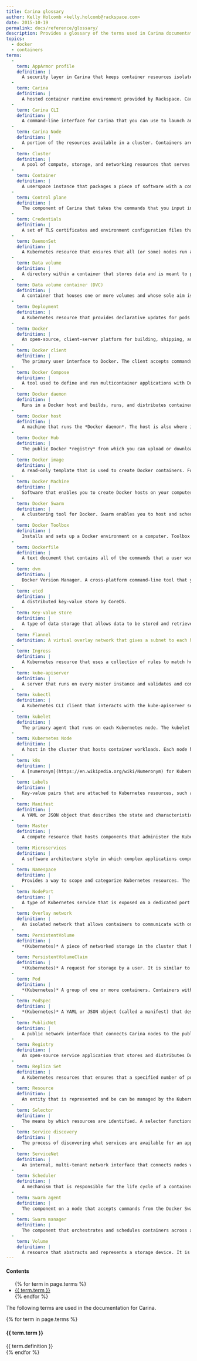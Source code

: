 ```yaml
---
title: Carina glossary
author: Kelly Holcomb <kelly.holcomb@rackspace.com>
date: 2015-10-19
permalink: docs/reference/glossary/
description: Provides a glossary of the terms used in Carina documentation
topics:
  - docker
  - containers
terms:
  -
    term: AppArmor profile
    definition: |
      A security layer in Carina that keeps container resources isolated. AppArmor is a Linux kernel security module. The profile denies access to sensitive file paths on the hosts, whitelists expected mount calls for the container file system, and restricts the device capabilities of the Docker process.
  -
    term: Carina
    definition: |
      A hosted container runtime environment provided by Rackspace. Carina is built on the open-source Docker Swarm and Kubernetes projects and provides bare-metal speeds, security, and portability for running your applications in containers.
  -
    term: Carina CLI
    definition: |
      A command-line interface for Carina that you can use to launch and control clusters on a Carina endpoint.
  -
    term: Carina Node
    definition: |
      A portion of the resources available in a cluster. Containers are housed in nodes on the cluster. A Carina node is an LXC container provisioned by libvirt.
  -
    term: Cluster
    definition: |
      A pool of compute, storage, and networking resources that serves as a host for one or more containerized applications. Carina provisions either Kubernetes or Docker Swarm clusters for running containers.
  -
    term: Container
    definition: |
      A userspace instance that packages a piece of software with a complete file system that contains everything that the software needs to run, such as code, system tools, and system libraries. Each container is an isolated and secure application platform. A container is created from an *image*. Containers can be run, started, stopped, moved, and deleted.
  -
    term: Control plane
    definition: |
      The component of Carina that takes the commands that you input in the UI or CLI and performs functions such as creating clusters and adding nodes to clusters.
  -
    term: Credentials
    definition: |
      A set of TLS certificates and environment configuration files that you need to download and use to authenticate to your Carina cluster.
  -
    term: DaemonSet
    definition: |
      A Kubernetes resource that ensures that all (or some) nodes run a copy of a pod.
  -
    term: Data volume
    definition: |
      A directory within a container that stores data and is meant to persist beyond the life cycle of the container. Data volumes can be shared and reused among containers, and they can be created in special *data volume containers*.
  -
    term: Data volume container (DVC)
    definition: |
      A container that houses one or more volumes and whose sole aim is to store data in a persistent way. DVCs are often used as a centralized data store across multiple containers on the same Docker Swarm host. Other containers can mount the volume inside a DVC and save their data to it, providing nonpersistent containers with a way to handle persistent storage.      
  -
    term: Deployment
    definition: |
      A Kubernetes resource that provides declarative updates for pods and Replica Sets. Deployments monitor and achieve the required state of a set of pods, making it easy to roll out and continuously update production workloads.
  -
    term: Docker
    definition: |
      An open-source, client-server platform for building, shipping, and running distributed applications in containers. Also referred to as the Docker Engine.
  -
    term: Docker client
    definition: |
      The primary user interface to Docker. The client accepts commands from users and communicates with the Docker *daemon*, which runs in the Docker host. In Carina, the client is configured to communicate with the nodes in a cluster.
  -
    term: Docker Compose
    definition: |
      A tool used to define and run multicontainer applications with Docker. With Compose, you use a YAML file to define a multicontainer application, and then start the application with a single command.
  -
    term: Docker daemon
    definition: |
      Runs in a Docker host and builds, runs, and distributes containers. Users interact with the daemon through the Docker *client*. Sometimes referred to as the Docker *server* or *engine*.  	
  -
    term: Docker host
    definition: |
      A machine that runs the *Docker daemon*. The host is also where images are built and containers are created. When Docker is run locally on Windows and Mac OS X machines, the host runs in a virtual machine built by the *Docker Machine*. In Carina clusters, the equivalent of a Docker host is a *node*.
  -
    term: Docker Hub
    definition: |
      The public Docker *registry* from which you can upload or download images.
  -
    term: Docker image
    definition: |
      A read-only template that is used to create Docker containers. For example, an image could contain an Ubuntu operating system with Apache and your web application installed. You can download public images or create your own. Images are stored in *registries*.
  -
    term: Docker Machine
    definition: |
      Software that enables you to create Docker hosts on your computer or in the cloud. It creates hosts, installs Docker on them, and configures the Docker client to talk to them. A machine is the combination of a Docker *host* and a Docker *client*. Docker Machine uses the `docker-machine` binary.  	
  -
    term: Docker Swarm
    definition: |
      A clustering tool for Docker. Swarm enables you to host and schedule a cluster of Docker containers. Carina uses Docker Swarm clusters.
  -
    term: Docker Toolbox
    definition: |
      Installs and sets up a Docker environment on a computer. Toolbox is available for Windows and Mac OS X, and it installs the Docker client, Docker Machine, Docker Compose (Mac only), Kitematic, and Oracle VM VirtualBox.
  -
    term: Dockerfile
    definition: |
      A text document that contains all of the commands that a user would call on the command line to assemble an *image*.
  -
    term: dvm
    definition: |
      Docker Version Manager. A cross-platform command-line tool that you can use to install and switch between Docker clients. Using dvm avoids and addresses the Docker client/server API mismatch error. Carina's credentials are designed to work with dvm. After you load your cluster credentials, run `dvm use`, and dvm will switch to the version of Docker used by your cluster.   
  -
    term: etcd
    definition: |
      A distributed key-value store by CoreOS.
  -
    term: Key-value store
    definition: |
      A type of data storage that allows data to be stored and retrieved using unique *keys*. Whereas relational databases predefine the data structure as a series of tables and columns with well-defined data types, key-value stores treat the data as an opaque collection that may have different fields for every record. This offers considerable flexibility.
  -
    term: Flannel
    definition: A virtual overlay network that gives a subnet to each host for use with container runtimes.
  -
    term: Ingress
    definition: |
      A Kubernetes resource that uses a collection of rules to match hosts and paths of external connections and routes them to internal cluster services. This feature is not installed on new clusters by default, so you must manually install it yourself.
  -
    term: kube-apiserver
    definition: |
      A server that runs on every master instance and validates and configures the data to manipulate Kubernetes resources, such as pods, services, and replication controllers. The API server services REST operations and provides the front end to the cluster’s shared state through which all other components interact.
  -
    term: kubectl
    definition: |
      A Kubernetes CLI client that interacts with the kube-apiserver server.
  -
    term: kubelet
    definition: |
      The primary agent that runs on each Kubernetes node. The kubelet takes a set of *PodSpecs* that are provided through various mechanisms (primarily through the API server) and ensures that the containers described in those PodSpecs are running and healthy.
  -
    term: Kubernetes Node
    definition: |
      A host in the cluster that hosts container workloads. Each node has the services necessary to run pods and is managed by master instances. The services on a node include `docker`, `kubelet` and `kube-proxy`.
  -
    term: k8s
    definition: |
      A [numeronym](https://en.wikipedia.org/wiki/Numeronym) for Kubernetes.
  -
    term: Labels
    definition: |
      Key-value pairs that are attached to Kubernetes resources, such as pods. Labels are meant to attach attributes that are meaningful and relevant to users. Labels are primarily important because they work with *selectors* to configure service load balancing. Users typically interact with labels rather than interacting with IP addresses or DNS entries directly.
  -
    term: Manifest
    definition: |
      A YAML or JSON object that describes the state and characteristics of a Kubernetes resource.
  -
    term: Master
    definition: |
      A compute resource that hosts components that administer the Kubernetes cluster, such as the API server, etcd, and the scheduler. All nodes connect to one or more master instances over HTTPS.
  -
    term: Microservices
    definition: |
      A software architecture style in which complex applications comprise small, independent processes that communicate with each other through APIs.
  -
    term: Namespace
    definition: |
      Provides a way to scope and categorize Kubernetes resources. The names of resources must be unique within a namespace, but not across namespaces. Namespaces are useful for bulk deleting associated resources rather than manually deleting multiple sets of resources.
  -
    term: NodePort
    definition: |
      A type of Kubernetes service that is exposed on a dedicated port on each node of the cluster. When configured, each node proxies that port into the service.
  -
    term: Overlay network
    definition: |
      An isolated network that allows containers to communicate with one another across all of the nodes in your cluster on Carina. Overlay networks add another layer of security to your application deployments, and run on an underlying network known as *ServiceNet*.
  -
    term: PersistentVolume
    definition: |
      *(Kubernetes)* A piece of networked storage in the cluster that has been provisioned. A PersistentVolume is similar to a Kubernetes volume, but it has a lifecycle independent of any individual pod that uses it. This API object captures the details of the implementation of the storage, be it NFS, iSCSI, or a cloud-provider-specific storage system.
  -
    term: PersistentVolumeClaim
    definition: |
      *(Kubernetes)* A request for storage by a user. It is similar to a pod resource: pods consume node resources and PersistentVolumeClaims consume PersistentVolume resources. Pods can request specific levels of resources (CPU and memory), and PersistentVolumeClaims can request specific size and access modes from a PersistentVolume (for example, can be mounted once read/write or many times read-only).
  -
    term: Pod
    definition: |
      *(Kubernetes)* A group of one or more containers. Containers within a pod share an IP address and port space, and can communicate with each other via localhost. Applications within a pod also have access to shared volumes, which are defined as part of a pod and are made available to be mounted into each application’s file system. Pods are the smallest deployable units of computing that can be created and managed in Kubernetes.
  -
    term: PodSpec
    definition: |
      *(Kubernetes)* A YAML or JSON object (called a manifest) that describes a pod.
  -
    term: PublicNet
    definition: |
      A public network interface that connects Carina nodes to the public Internet. When you create a node, it gets an IPv4 and IPv6 address from PublicNet by default. This is the address that the node uses to communicate with the public Internet.
  -
    term: Registry
    definition: |
      An open-source service application that stores and distributes Docker images. You can run your own registry or use one of the publicly available registries. The public Docker registry is called *Docker Hub*.
  -
    term: Replica Set
    definition: |
      A Kubernetes resources that ensures that a specified number of pod *replicas* are running at any given time.
  -
    term: Resource
    definition: |
      An entity that is represented and be can be managed by the Kubernetes API. Examples include pods, secrets, and services.
  -
    term: Selector
    definition: |
      The means by which resources are identified. A selector functions as the core grouping primitive in Kubernetes. For example, suppose that a set of pods has the `app=wordpress` label. A replication controller resource identifies which pods it controls through a selector (the `.spec.selector` field), in this case `app=wordpress`. This allows resources to select other ones in a flexible and decoupled manner.
  -
    term: Service discovery
    definition: |
      The process of discovering what services are available for an application. Service discovery is a two-part process. *Registration* is the process of a service registering its location with a central directory. *Discovery* occurs when a client application asks the directory for the location of a service.
  -
    term: ServiceNet
    definition: |
      An internal, multi-tenant network interface that connects nodes within Carina. When you create a node, it gets only an IPv4 address from ServiceNet by default. This is the address that the node can use to communicate with other nodes in Carina.
  -
    term: Scheduler
    definition: |
      A mechanism that is responsible for the life cycle of a container. The scheduler chooses the best *node* to put the container in, and starts, stops, and destroys the container when requested. Different scheduler strategies can be used to pick the best node to hold a container. In Carina, the spread scheduler strategy is used.
  -
    term: Swarm agent
    definition: |
      The component on a node that accepts commands from the Docker Swarm *manager*. The agent communicates with the Docker Engine to perform the commands, such as running containers.
  -
    term: Swarm manager
    definition: |
      The component that orchestrates and schedules containers across an entire cluster. The Docker Swarm manager assigns containers to the nodes in the cluster via the Swarm *agent*.
  -
    term: Volume
    definition: |
      A resource that abstracts and represents a storage device. It is made available to containers and its life cycle is independent from them.
---
```


<div class="table-of-contents">
  <h4>Contents</h4>
  <ul>
  {% for term in page.terms %}
    <li><a href="#{{ term.term | slugify }}">{{ term.term }}</a></li>
  {% endfor %}
  </ul>
</div>

The following terms are used in the documentation for Carina.

{% for term in page.terms %}
  <h4 id="{{ term.term | slugify }}">{{ term.term }}</h4>
  <div class="definition">
    {{ term.definition }}
  </div>
{% endfor %}
